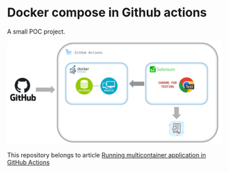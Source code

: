 # Docker compose in Github actions

A small POC project.

![Scheme](pic1.png)

This repository belongs to article [Running multicontainer application in GitHub Actions](https://berk76.github.io/posts/multicontainer-application-in-gh-actions/)
